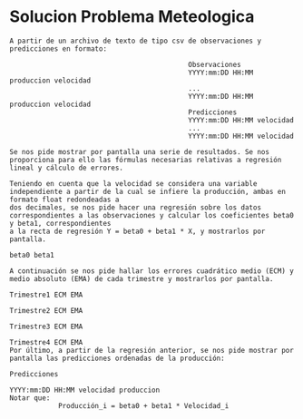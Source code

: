 # Solucion Problema Meteologica

    A partir de un archivo de texto de tipo csv de observaciones y predicciones en formato:
    
                                                Observaciones
                                                YYYY:mm:DD HH:MM produccion velocidad
                                                ...
                                                YYYY:mm:DD HH:MM produccion velocidad
                                                Predicciones
                                                YYYY:mm:DD HH:MM velocidad
                                                ...
                                                YYYY:mm:DD HH:MM velocidad

    Se nos pide mostrar por pantalla una serie de resultados. Se nos proporciona para ello las fórmulas necesarias relativas a regresión lineal y cálculo de errores. 

    Teniendo en cuenta que la velocidad se considera una variable independiente a partir de la cual se infiere la producción, ambas en formato float redondeadas a 
    dos decimales, se nos pide hacer una regresión sobre los datos correspondientes a las observaciones y calcular los coeficientes beta0 y beta1, correspondientes 
    a la recta de regresión Y = beta0 + beta1 * X, y mostrarlos por pantalla.
                                                                      beta0 beta1

    A continuación se nos pide hallar los errores cuadrático medio (ECM) y medio absoluto (EMA) de cada trimestre y mostrarlos por pantalla.
                                                                  Trimestre1 ECM EMA
                                                                  Trimestre2 ECM EMA
                                                                  Trimestre3 ECM EMA
                                                                  Trimestre4 ECM EMA
    Por último, a partir de la regresión anterior, se nos pide mostrar por pantalla las predicciones ordenadas de la producción:
                                                                  Predicciones
                                                                  YYYY:mm:DD HH:MM velocidad produccion
    Notar que:
                Producción_i = beta0 + beta1 * Velocidad_i
                                                                

                                                                
